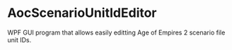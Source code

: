 # AocScenarioUnitIdEditor
WPF GUI program that allows easily editting Age of Empires 2 scenario file unit IDs.
